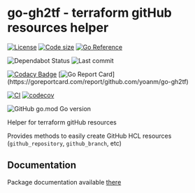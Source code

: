 # go-gh2tf - terraform gitHub resources helper

[![License](https://img.shields.io/github/license/yoanm/go-gh2tf.svg)](https://github.com/yoanm/go-gh2tf)
[![Code size](https://img.shields.io/github/languages/code-size/yoanm/go-gh2tf.svg)](https://github.com/yoanm/go-gh2tf)
[![Go Reference](https://pkg.go.dev/badge/github.com/yoanm/go-gh2tf.svg)](https://pkg.go.dev/github.com/yoanm/go-gh2tf)

![Dependabot Status](https://flat.badgen.net/github/dependabot/yoanm/go-gh2tf)
![Last commit](https://badgen.net/github/last-commit/yoanm/go-gh2tf)

[![Codacy Badge](https://app.codacy.com/project/badge/Grade/e1ceed2c5fa24691b3735a7c4b7a73a0)](https://www.codacy.com/gh/yoanm/go-gh2tf/dashboard?utm_source=github.com&amp;utm_medium=referral&amp;utm_content=yoanm/go-gh2tf&amp;utm_campaign=Badge_Grade)
[![Go Report Card](https://goreportcard.com/badge/github.com/yoanm/go-gh2tf?)](https://goreportcard.com/report/github.com/yoanm/go-gh2tf)

[![CI](https://github.com/yoanm/go-gh2tf/actions/workflows/CI.yml/badge.svg?branch=master)](https://github.com/yoanm/go-gh2tf/actions/workflows/CI.yml)
[![codecov](https://codecov.io/gh/yoanm/go-gh2tf/branch/master/graph/badge.svg?token=NHdwEBUFK5)](https://codecov.io/gh/yoanm/go-gh2tf)

![GitHub go.mod Go version](https://img.shields.io/github/go-mod/go-version/yoanm/go-gh2tf)

Helper for terraform gitHub resources

Provides methods to easily create GitHub HCL resources (`github_repository`, `github_branch`, etc) 

## Documentation

Package documentation available [there](./DOC.md)
